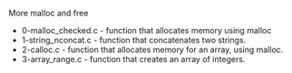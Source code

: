 More malloc and free
- 0-malloc_checked.c -  function that allocates memory using malloc
- 1-string_nconcat.c - function that concatenates two strings.
- 2-calloc.c - function that allocates memory for an array, using malloc.
- 3-array_range.c - function that creates an array of integers.
